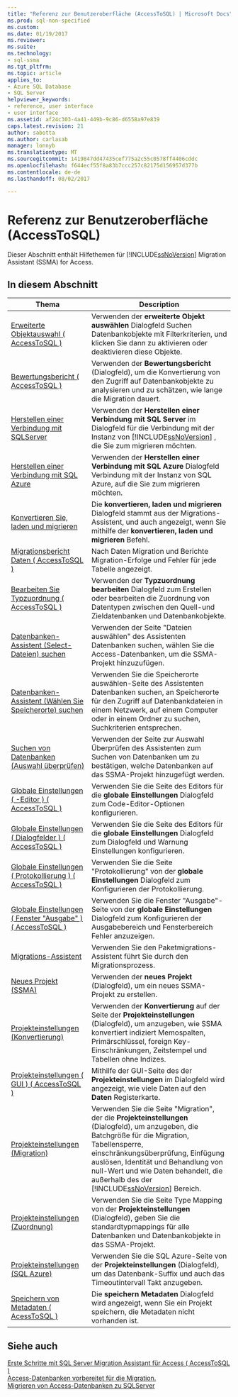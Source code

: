 ```yaml
---
title: "Referenz zur Benutzeroberfläche (AccessToSQL) | Microsoft Docs"
ms.prod: sql-non-specified
ms.custom: 
ms.date: 01/19/2017
ms.reviewer: 
ms.suite: 
ms.technology:
- sql-ssma
ms.tgt_pltfrm: 
ms.topic: article
applies_to:
- Azure SQL Database
- SQL Server
helpviewer_keywords:
- reference, user interface
- user interface
ms.assetid: af24c303-4a41-449b-9c86-d6558a97e839
caps.latest.revision: 21
author: sabotta
ms.author: carlasab
manager: lonnyb
ms.translationtype: MT
ms.sourcegitcommit: 1419847dd47435cef775a2c55c0578ff4406cddc
ms.openlocfilehash: f644ecf55f8a83b7ccc257c82175d156957d377b
ms.contentlocale: de-de
ms.lasthandoff: 08/02/2017

---
```

# <a name="user-interface-reference-accesstosql"></a>Referenz zur Benutzeroberfläche (AccessToSQL)
Dieser Abschnitt enthält Hilfethemen für [!INCLUDE[ssNoVersion](../../includes/ssnoversion_md.md)] Migration Assistant (SSMA) for Access.  
  
## <a name="in-this-section"></a>In diesem Abschnitt  
  
|Thema|Description|  
|---------|---------------|  
|[Erweiterte Objektauswahl &#40; AccessToSQL &#41;](../../ssma/access/advanced-object-selection-accesstosql.md)|Verwenden der **erweiterte Objekt auswählen** Dialogfeld Suchen Datenbankobjekte mit Filterkriterien, und klicken Sie dann zu aktivieren oder deaktivieren diese Objekte.|  
|[Bewertungsbericht &#40; AccessToSQL &#41;](../../ssma/access/assessment-report-accesstosql.md)|Verwenden der **Bewertungsbericht** (Dialogfeld), um die Konvertierung von den Zugriff auf Datenbankobjekte zu analysieren und zu schätzen, wie lange die Migration dauert.|  
|[Herstellen einer Verbindung mit SQLServer](http://msdn.microsoft.com/en-us/ceb77a97-d6d5-4a92-90a6-342e97d12b54)|Verwenden der **Herstellen einer Verbindung mit SQL Server** im Dialogfeld für die Verbindung mit der Instanz von [!INCLUDE[ssNoVersion](../../includes/ssnoversion_md.md)] , die Sie zum migrieren möchten.|  
|[Herstellen einer Verbindung mit SQL Azure](http://msdn.microsoft.com/en-us/bf44b236-d9be-41ae-a5fd-bd73038e505f)|Verwenden der **Herstellen einer Verbindung mit SQL Azure** Dialogfeld Verbindung mit der Instanz von SQL Azure, auf die Sie zum migrieren möchten.|  
|[Konvertieren Sie, laden und migrieren](http://msdn.microsoft.com/en-us/4ec83e96-88a5-4b7b-8d5a-f3429d9a936b)|Die **konvertieren, laden und migrieren** Dialogfeld stammt aus der Migrations-Assistent, und auch angezeigt, wenn Sie mithilfe der **konvertieren, laden und migrieren** Befehl.|  
|[Migrationsbericht Daten &#40; AccessToSQL &#41;](../../ssma/access/data-migration-report-accesstosql.md)|Nach Daten Migration und Berichte Migration-Erfolge und Fehler für jede Tabelle angezeigt.|  
|[Bearbeiten Sie Typzuordnung &#40; AccessToSQL &#41;](../../ssma/access/edit-type-mapping-accesstosql.md)|Verwenden der **Typzuordnung bearbeiten** Dialogfeld zum Erstellen oder bearbeiten die Zuordnung von Datentypen zwischen den Quell-und Zieldatenbanken und Datenbankobjekte.|  
|[Datenbanken-Assistent (Select-Dateien) suchen](http://msdn.microsoft.com/en-us/2f574a34-4bab-40a4-89a8-ad4907ffc3fd)|Verwenden der Seite "Dateien auswählen" des Assistenten Datenbanken suchen, wählen Sie die Access-Datenbanken, um die SSMA-Projekt hinzuzufügen.|  
|[Datenbanken-Assistent (Wählen Sie Speicherorte) suchen](http://msdn.microsoft.com/en-us/00b2d32a-998b-47a7-b25c-589b5bd6777a)|Verwenden Sie die Speicherorte auswählen-Seite des Assistenten Datenbanken suchen, an Speicherorte für den Zugriff auf Datenbankdateien in einem Netzwerk, auf einem Computer oder in einem Ordner zu suchen, Suchkriterien entsprechen.|  
|[Suchen von Datenbanken (Auswahl überprüfen)](http://msdn.microsoft.com/en-us/62e20e03-50cc-4ac8-8072-524d194d2ec3)|Verwenden der Seite zur Auswahl Überprüfen des Assistenten zum Suchen von Datenbanken um zu bestätigen, welche Datenbanken auf das SSMA-Projekt hinzugefügt werden.|  
|[Globale Einstellungen &#40; -Editor &#41; &#40; AccessToSQL &#41;](../../ssma/access/global-settings-editor-accesstosql.md)|Verwenden Sie die Seite des Editors für die **globale Einstellungen** Dialogfeld zum Code-Editor-Optionen konfigurieren.|  
|[Globale Einstellungen &#40; Dialogfelder &#41; &#40; AccessToSQL &#41;](../../ssma/access/global-settings-dialogs-accesstosql.md)|Verwenden Sie die Seite des Editors für die **globale Einstellungen** Dialogfeld zum Dialogfeld und Warnung Einstellungen konfigurieren.|  
|[Globale Einstellungen &#40; Protokollierung &#41; &#40; AccessToSQL &#41;](../../ssma/access/global-settings-logging-accesstosql.md)|Verwenden Sie die Seite "Protokollierung" von der **globale Einstellungen** Dialogfeld zum Konfigurieren der Protokollierung.|  
|[Globale Einstellungen &#40; Fenster "Ausgabe" &#41; &#40; AccessToSQL &#41;](../../ssma/access/global-settings-output-window-accesstosql.md)|Verwenden Sie die Fenster "Ausgabe"-Seite von der **globale Einstellungen** Dialogfeld zum Konfigurieren der Ausgabebereich und Fensterbereich Fehler anzuzeigen.|  
|[Migrations-Assistent](http://msdn.microsoft.com/en-us/5bab5914-b2ae-4795-8cf5-83e42d64bef2)|Verwenden Sie den Paketmigrations-Assistent führt Sie durch den Migrationsprozess.|  
|[Neues Projekt (SSMA)](http://msdn.microsoft.com/en-us/ca294f6d-eeb5-42ca-9306-156281a3f0f3)|Verwenden der **neues Projekt** (Dialogfeld), um ein neues SSMA-Projekt zu erstellen.|  
|[Projekteinstellungen (Konvertierung)](http://msdn.microsoft.com/en-us/bcebc635-c638-4ddb-924c-b9ccfef86388)|Verwenden der **Konvertierung** auf der Seite der **Projekteinstellungen** (Dialogfeld), um anzugeben, wie SSMA konvertiert indiziert Memospalten, Primärschlüssel, foreign Key-Einschränkungen, Zeitstempel und Tabellen ohne Indizes.|  
|[Projekteinstellungen &#40; GUI &#41; &#40; AccessToSQL &#41;](../../ssma/access/project-settings-gui-accesstosql.md)|Mithilfe der GUI-Seite des der **Projekteinstellungen** im Dialogfeld wird angezeigt, wie viele Daten auf den **Daten** Registerkarte.|  
|[Projekteinstellungen (Migration)](http://msdn.microsoft.com/en-us/4caebc9c-8680-4b99-a8fa-89c43161c95d)|Verwenden Sie die Seite "Migration", der die **Projekteinstellungen** (Dialogfeld), um anzugeben, die Batchgröße für die Migration, Tabellensperre, einschränkungsüberprüfung, Einfügung auslösen, Identität und Behandlung von null-Wert und wie Daten behandelt, die außerhalb des der [!INCLUDE[ssNoVersion](../../includes/ssnoversion_md.md)] Bereich.|  
|[Projekteinstellungen (Zuordnung)](http://msdn.microsoft.com/en-us/b87b9683-abed-4677-8c50-18bdba704655)|Verwenden Sie die Seite Type Mapping von der **Projekteinstellungen** (Dialogfeld), geben Sie die standardtypmappings für alle Datenbanken und Datenbankobjekte in das SSMA-Projekt.|  
|[Projekteinstellungen (SQL Azure)](http://msdn.microsoft.com/en-us/bbb8a204-d0e4-4f0b-9709-271feb1f136e)|Verwenden Sie die SQL Azure-Seite von der **Projekteinstellungen** (Dialogfeld), um das Datenbank-Suffix und auch das Timeoutintervall Takt anzugeben.|  
|[Speichern von Metadaten &#40; AcessToSQL &#41;](../../ssma/access/save-metadata-acesstosql.md)|Die **speichern Metadaten** Dialogfeld wird angezeigt, wenn Sie ein Projekt speichern, die Metadaten nicht vorhanden ist.|  
  
## <a name="see-also"></a>Siehe auch  
[Erste Schritte mit SQL Server Migration Assistant für Access &#40; AccessToSQL &#41;](../../ssma/access/getting-started-with-sql-server-migration-assistant-for-access-accesstosql.md)  
[Access-Datenbanken vorbereitet für die Migration.](http://msdn.microsoft.com/en-us/9b80a9e0-08e7-4b4d-b5ec-cc998d3f5114)  
[Migrieren von Access-Datenbanken zu SQLServer](http://msdn.microsoft.com/en-us/76a3abcf-2998-4712-9490-fe8d872c89ca)  
  

